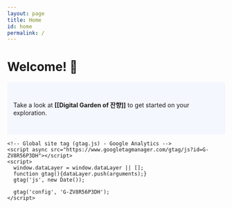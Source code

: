 ```yaml
---
layout: page
title: Home
id: home
permalink: /
---
```


# Welcome! 🎸

<p style="padding: 3em 1em; background: #f5f7ff; border-radius: 4px;">
  Take a look at <span style="font-weight: bold">[[Digital Garden of 잔향]]</span> to get started on your exploration.
</p>

<style>
  .wrapper {
    max-width: 46em;
  }
</style>
```
<!-- Global site tag (gtag.js) - Google Analytics -->
<script async src="https://www.googletagmanager.com/gtag/js?id=G-ZV8R56P3DH"></script>
<script>
  window.dataLayer = window.dataLayer || [];
  function gtag(){dataLayer.push(arguments);}
  gtag('js', new Date());

  gtag('config', 'G-ZV8R56P3DH');
</script>
```
